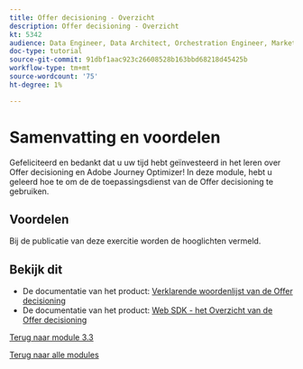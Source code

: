 ```yaml
---
title: Offer decisioning - Overzicht
description: Offer decisioning - Overzicht
kt: 5342
audience: Data Engineer, Data Architect, Orchestration Engineer, Marketer
doc-type: tutorial
source-git-commit: 91dbf1aac923c26608528b163bbd68218d45425b
workflow-type: tm+mt
source-wordcount: '75'
ht-degree: 1%

---
```


# Samenvatting en voordelen

Gefeliciteerd en bedankt dat u uw tijd hebt geïnvesteerd in het leren over Offer decisioning en Adobe Journey Optimizer!
In deze module, hebt u geleerd hoe te om de de toepassingsdienst van de Offer decisioning te gebruiken.

## Voordelen

Bij de publicatie van deze exercitie worden de hooglichten vermeld.

## Bekijk dit

- De documentatie van het product: [ Verklarende woordenlijst van de Offer decisioning ](https://experienceleague.adobe.com/docs/journey-optimizer/using/offer-decisioniong/get-started-decision/starting-offer-decisioning.html#glossary?lang=en)
- De documentatie van het product: [ Web SDK - het Overzicht van de Offer decisioning ](https://experienceleague.adobe.com/docs/experience-platform/edge/personalization/offer-decisioning/offer-decisioning-overview.html?lang=en)

[Terug naar module 3.3](./offer-decisioning.md)

[Terug naar alle modules](../../../overview.md)
